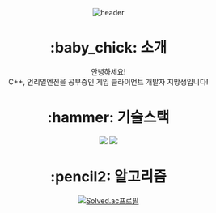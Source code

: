  <div align=center>
  
![header](https://capsule-render.vercel.app/api?type=waving&color=000000&height=200&section=header&text=Welcome!&fontSize=90&fontColor=ffffff&fontAlignY=40)
<h1>:baby_chick: 소개 </h1> </a>
안녕하세요!<br> 
C++, 언리얼엔진을 공부중인 게임 클라이언트 개발자 지망생입니다!

<h1>:hammer: 기술스택 </h1> </a>
 <img src="https://img.shields.io/badge/Unreal Engine-0E1128?style=flat&logo=UnrealEngine&logoColor=white"/>
 <img src="https://img.shields.io/badge/C++-00599C?style=flat&logo=cplusplus&logoColor=white"/>
 
<h1>:pencil2: 알고리즘 </h1> </a>

[![Solved.ac프로필](http://mazassumnida.wtf/api/v2/generate_badge?boj=20183146)](https://solved.ac/20183146)

</div>
